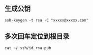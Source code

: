 ## 生成公钥
```shell
ssh-keygen -t rsa -C "xxxxx@xxxxx.com"  
```
## 多次回车定位到根目录

    cat ~/.ssh/id_rsa.pub

